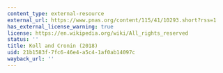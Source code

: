 ```yaml
---
content_type: external-resource
external_url: https://www.pnas.org/content/115/41/10293.short?rss=1
has_external_license_warning: true
license: https://en.wikipedia.org/wiki/All_rights_reserved
status: ''
title: Koll and Cronin (2018)
uid: 21b1583f-7fc6-46e4-a5c4-1af0ab14097c
wayback_url: ''
---
```

